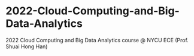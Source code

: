 # 2022-Cloud-Computing-and-Big-Data-Analytics
2022 Cloud Computing and Big Data Analytics course @ NYCU ECE (Prof. Shuai Hong Han)
